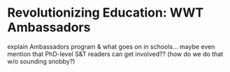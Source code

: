 # Revolutionizing Education: WWT Ambassadors

explain Ambassadors program & what goes on in schools... maybe even mention that PhD-level S&T readers can get involved??  (how do we do that w/o sounding snobby?)